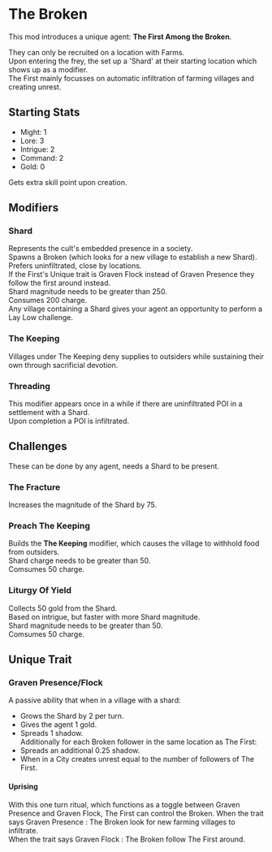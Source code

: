 # The Broken

This mod introduces a unique agent: **The First Among the Broken**.  

They can only be recruited on a location with Farms.  
Upon entering the frey, the set up a 'Shard' at their starting location which shows up as a modifier.  
The First mainly focusses on automatic infiltration of farming villages and creating unrest.


## Starting Stats

* Might: 1
* Lore: 3
* Intrigue: 2
* Command: 2
* Gold: 0  
  
Gets extra skill point upon creation.

## Modifiers

### Shard

Represents the cult's embedded presence in a society.  
Spawns a Broken (which looks for a new village to establish a new Shard). Prefers uninfiltrated, close by locations.  
If the First's Unique trait is Graven Flock instead of Graven Presence they follow the first around instead.  
Shard magnitude needs to be greater than 250.  
Consumes 200 charge.  
Any village containing a Shard gives your agent an opportunity to perform a Lay Low challenge.  

### The Keeping

Villages under The Keeping deny supplies to outsiders while sustaining their own through sacrificial devotion.

### Threading

This modifier appears once in a while if there are uninfiltrated POI in a settlement with a Shard.    
Upon completion a POI is infiltrated.

## Challenges

These can be done by any agent, needs a Shard to be present.

### The Fracture

Increases the magnitude of the Shard by 75.  

### Preach The Keeping

Builds the **The Keeping** modifier, which causes the village to withhold food from outsiders.  
Shard charge needs to be greater than 50.  
Comsumes 50 charge.

### Liturgy Of Yield

Collects 50 gold from the Shard.  
Based on intrigue, but faster with more Shard magnitude.  
Shard magnitude needs to be greater than 50.  
Comsumes 50 charge.

## Unique Trait

### Graven Presence/Flock

A passive ability that when in a village with a shard:
- Grows the Shard by 2 per turn.
- Gives the agent 1 gold.
- Spreads 1 shadow.  
Additionally for each Broken follower in the same location as The First: 
- Spreads an additional 0.25 shadow.
- When in a City creates unrest equal to the number of followers of The First.

#### Uprising

With this one turn ritual, which functions as a toggle between Graven Presence and Graven Flock, The First can control the Broken.
When the trait says Graven Presence : The Broken look for new farming villages to infiltrate.  
When the trait says Graven Flock : The Broken follow The First around.

